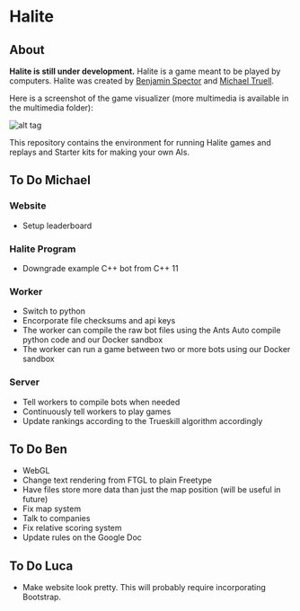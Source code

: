 # Halite

## About
**Halite is still under development.** Halite is a game meant to be played by computers. Halite was created by [Benjamin Spector](https://github.com/Sydriax "Benjamin Spector") and [Michael Truell](https://github.com/truell20 "Michael Truell").

Here is a screenshot of the game visualizer (more multimedia is available in the multimedia folder):

![alt tag](https://raw.github.com/Sydriax/Halite/master/multimedia/Halite.PNG)

This repository contains the environment for running Halite games and replays and Starter kits for making your own AIs.

## To Do Michael

### Website
- Setup leaderboard

### Halite Program
- Downgrade example C++ bot from C++ 11  

### Worker
- Switch to python
- Encorporate file checksums and api keys
- The worker can compile the raw bot files using the Ants Auto compile python code and our Docker sandbox
- The worker can run a game between two or more bots using our Docker sandbox

### Server
- Tell workers to compile bots when needed
- Continuously tell workers to play games
- Update rankings according to the Trueskill algorithm accordingly

## To Do Ben
- WebGL
- Change text rendering from FTGL to plain Freetype
- Have files store more data than just the map position (will be useful in future)
- Fix map system
- Talk to companies
- Fix relative scoring system
- Update rules on the Google Doc

## To Do Luca
- Make website look pretty. This will probably require incorporating Bootstrap.
